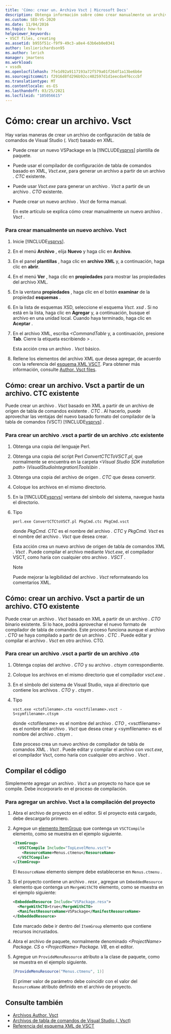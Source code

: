 ```yaml
---
title: 'Cómo: crear un. Archivo Vsct | Microsoft Docs'
description: Obtenga información sobre cómo crear manualmente un archivo. Vsct, un archivo de configuración de tabla de comandos de Visual Studio basado en XML.
ms.custom: SEO-VS-2020
ms.date: 11/04/2016
ms.topic: how-to
helpviewer_keywords:
- VSCT files, creating
ms.assetid: b955f51c-f9f9-49c3-a8e4-63b6eb0e0341
author: leslierichardson95
ms.author: lerich
manager: jmartens
ms.workload:
- vssdk
ms.openlocfilehash: 7fe1d92a9117193a72f579a01f264f1a13be6b6e
ms.sourcegitcommit: f2916d8fd296b92cc402597d1d1eecda4f6cccbf
ms.translationtype: MT
ms.contentlocale: es-ES
ms.lasthandoff: 03/25/2021
ms.locfileid: "105056615"
---
```

# <a name="how-to-create-a-vsct-file"></a>Cómo: crear un archivo. Vsct

Hay varias maneras de crear un archivo de configuración de tabla de comandos de Visual Studio (*. Vsct*) basado en XML.

- Puede crear un nuevo VSPackage en la [!INCLUDE[vsprvs](../../code-quality/includes/vsprvs_md.md)] plantilla de paquete.

- Puede usar el compilador de configuración de tabla de comandos basado en XML, *Vsct.exe*, para generar un archivo a partir de un archivo *. CTC* existente.

- Puede usar *Vsct.exe* para generar un archivo *. Vsct* a partir de un archivo *. CTO* existente.

- Puede crear un nuevo archivo *. Vsct* de forma manual.

  En este artículo se explica cómo crear manualmente un nuevo archivo *. Vsct* .

### <a name="to-manually-create-a-new-vsct-file"></a>Para crear manualmente un nuevo archivo. Vsct

1. Inicie [!INCLUDE[vsprvs](../../code-quality/includes/vsprvs_md.md)].

2. En el menú **Archivo** , elija **Nuevo** y haga clic en **Archivo**.

3. En el panel **plantillas** , haga clic en **archivo XML** y, a continuación, haga clic en **abrir**.

4. En el menú **Ver** , haga clic en **propiedades** para mostrar las propiedades del archivo XML.

5. En la ventana **propiedades** , haga clic en el botón **examinar** de la propiedad **esquemas** .

6. En la lista de esquemas XSD, seleccione el esquema *Vsct. xsd* . Si no está en la lista, haga clic en **Agregar** y, a continuación, busque el archivo en una unidad local. Cuando haya terminado, haga clic en **Aceptar** .

7. En el archivo XML, escriba *<CommandTable* y, a continuación, presione **Tab**. Cierre la etiqueta escribiendo *>* .

    Esta acción crea un archivo *. Vsct* básico.

8. Rellene los elementos del archivo XML que desea agregar, de acuerdo con la referencia del [esquema XML VSCT](../../extensibility/vsct-xml-schema-reference.md). Para obtener más información, consulte [Author. Vsct files](../../extensibility/internals/authoring-dot-vsct-files.md).

<a name="how-to-create-a-dot-vsct-file-from-an-existing-dot-ctc-file"></a>

## <a name="how-to-create-a-vsct-file-from-an-existing-ctc-file"></a>Cómo: crear un archivo. Vsct a partir de un archivo. CTC existente

Puede crear un archivo *. Vsct* basado en XML a partir de un archivo de origen de tabla de comandos existente *. CTC* . Al hacerlo, puede aprovechar las ventajas del nuevo basado formato del compilador de la tabla de comandos (VSCT) [!INCLUDE[vsprvs](../../code-quality/includes/vsprvs_md.md)] .

### <a name="to-create-a-vsct-file-from-a-ctc-file"></a>Para crear un archivo .vsct a partir de un archivo .ctc existente

1. Obtenga una copia del lenguaje Perl.

2. Obtenga una copia del script Perl *ConvertCTCToVSCT.pl*, que normalmente se encuentra en la carpeta *\<Visual Studio SDK installation path> \VisualStudioIntegration\Tools\bin* .

3. Obtenga una copia del archivo de origen *. CTC* que desea convertir.

4. Coloque los archivos en el mismo directorio.

5. En la [!INCLUDE[vsprvs](../../code-quality/includes/vsprvs_md.md)] ventana del símbolo del sistema, navegue hasta el directorio.

6. Tipo

   ```
   perl.exe ConvertCTCtoVSCT.pl PkgCmd.ctc PkgCmd.vsct
   ```

    donde *PkgCmd. CTC* es el nombre del archivo *. CTC* y *PkgCmd. Vsct* es el nombre del archivo *. Vsct* que desea crear.

    Esta acción crea un nuevo archivo de origen de tabla de comandos XML *. Vsct* . Puede compilar el archivo mediante *Vsct.exe*, el compilador VSCT, como haría con cualquier otro archivo *. VSCT* .

   > [!NOTE]
   > Puede mejorar la legibilidad del archivo *. Vsct* reformateando los comentarios XML.

<a name="how-to-create-a-dot-vsct-file-from-an-existing-dot-cto-file"></a>

## <a name="how-to-create-a-vsct-file-from-an-existing-cto-file"></a>Cómo: crear un archivo. Vsct a partir de un archivo. CTO existente

Puede crear un archivo *. Vsct* basado en XML a partir de un archivo *. CTO* binario existente. Si lo hace, podrá aprovechar el nuevo formato de compilador de tabla de comandos. Este proceso funciona aunque el archivo *. CTO* se haya compilado a partir de un archivo *. CTC* . Puede editar y compilar el archivo *. Vsct* en otro archivo. CTO.

### <a name="to-create-a-vsct-file-from-a-cto-file"></a>Para crear un archivo .vsct a partir de un archivo .cto

1. Obtenga copias del archivo *. CTO* y su archivo *. ctsym* correspondiente.

2. Coloque los archivos en el mismo directorio que el compilador *vsct.exe* .

3. En el símbolo del sistema de Visual Studio, vaya al directorio que contiene los archivos *. CTO* y *. ctsym* .

4. Tipo

    ```
    vsct.exe <ctofilename>.cto <vsctfilename>.vsct -S<symfilename>.ctsym
    ```

     donde \<ctofilename\> es el nombre del archivo *. CTO* , \<vsctfilename\> es el nombre del archivo *. Vsct* que desea crear y \<symfilename\> es el nombre del archivo *. ctsym* .

     Este proceso crea un nuevo archivo de compilador de tabla de comandos XML *. Vsct* . Puede editar y compilar el archivo con *vsct.exe*, el compilador Vsct, como haría con cualquier otro archivo *. Vsct* .

## <a name="compile-the-code"></a>Compilar el código
 Simplemente agregar un archivo *. Vsct* a un proyecto no hace que se compile. Debe incorporarlo en el proceso de compilación.

### <a name="to-add-a-vsct-file-to-project-compilation"></a>Para agregar un archivo. Vsct a la compilación del proyecto

1. Abra el archivo de proyecto en el editor. Si el proyecto está cargado, debe descargarlo primero.

2. Agregue un [elemento ItemGroup](../../msbuild/itemgroup-element-msbuild.md) que contenga un `VSCTCompile` elemento, como se muestra en el ejemplo siguiente.

    ```xml
    <ItemGroup>
      <VSCTCompile Include="TopLevelMenu.vsct">
        <ResourceName>Menus.ctmenu</ResourceName>
      </VSCTCompile>
    </ItemGroup>

    ```

     El `ResourceName` elemento siempre debe establecerse en `Menus.ctmenu` .

3. Si el proyecto contiene un archivo *. resx* , agregue un `EmbeddedResource` elemento que contenga un `MergeWithCTO` elemento, como se muestra en el ejemplo siguiente:

    ```xml
    <EmbeddedResource Include="VSPackage.resx">
      <MergeWithCTO>true</MergeWithCTO>
      <ManifestResourceName>VSPackage</ManifestResourceName>
    </EmbeddedResource>

    ```

     Este marcado debe ir dentro del `ItemGroup` elemento que contiene recursos incrustados.

4. Abra el archivo de paquete, normalmente denominado *\<ProjectName\> Package. CS* o *\<ProjectName\> Package. VB*, en el editor.

5. Agregue un `ProvideMenuResource` atributo a la clase de paquete, como se muestra en el ejemplo siguiente.

    ```csharp
    [ProvideMenuResource("Menus.ctmenu", 1)]
    ```

     El primer valor de parámetro debe coincidir con el valor del `ResourceName` atributo definido en el archivo de proyecto.

## <a name="see-also"></a>Consulte también
- [Archivos Author. Vsct](../../extensibility/internals/authoring-dot-vsct-files.md)
- [Archivos de tabla de comandos de Visual Studio (. Vsct)](../../extensibility/internals/visual-studio-command-table-dot-vsct-files.md)
- [Referencia del esquema XML de VSCT](../../extensibility/vsct-xml-schema-reference.md)
